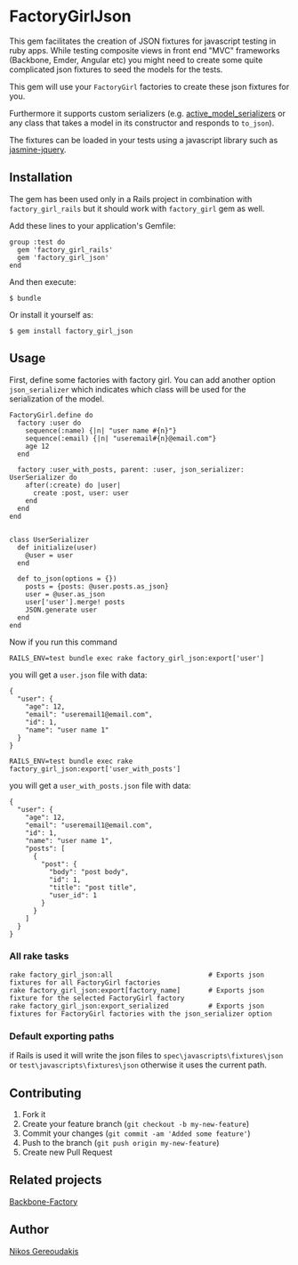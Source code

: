 # FactoryGirlJson

This gem facilitates the creation of JSON fixtures for javascript testing in ruby apps.
While testing composite views in front end "MVC" frameworks (Backbone, Emder, Angular etc) 
you might need to create some quite complicated json fixtures to seed the models for the tests.

This gem will use your `FactoryGirl` factories to create these json fixtures for you.

Furthermore it supports custom serializers (e.g. [active_model_serializers](https://github.com/josevalim/active_model_serializers) or any class that takes a model in its constructor and responds to `to_json`).

The fixtures can be loaded in your tests using a javascript library such as [jasmine-jquery](https://github.com/velesin/jasmine-jquery#json-fixtures).

## Installation

The gem has been used only in a Rails project in combination with `factory_girl_rails` but it should work with `factory_girl` gem as well.

Add these lines to your application's Gemfile:
    
    group :test do
      gem 'factory_girl_rails'
      gem 'factory_girl_json'
    end


And then execute:

    $ bundle

Or install it yourself as:

    $ gem install factory_girl_json

## Usage

First, define some factories with factory girl. 
You can add another option `json_serializer` which indicates which class will be used for the serialization of the model.

    FactoryGirl.define do
      factory :user do
        sequence(:name) {|n| "user name #{n}"}
        sequence(:email) {|n| "useremail#{n}@email.com"}
        age 12
      end

      factory :user_with_posts, parent: :user, json_serializer: UserSerializer do
        after(:create) do |user|
          create :post, user: user
        end
      end
    end


    class UserSerializer
      def initialize(user)
        @user = user
      end

      def to_json(options = {})
        posts = {posts: @user.posts.as_json}
        user = @user.as_json
        user['user'].merge! posts
        JSON.generate user
      end
    end


Now if you run this command

`RAILS_ENV=test bundle exec rake factory_girl_json:export['user']`

you will get a `user.json` file with data:

    {
      "user": {
        "age": 12,
        "email": "useremail1@email.com",
        "id": 1,
        "name": "user name 1"
      }
    }

`RAILS_ENV=test bundle exec rake factory_girl_json:export['user_with_posts']`

you will get a `user_with_posts.json` file with data:

    {
      "user": {
        "age": 12,
        "email": "useremail1@email.com",
        "id": 1,
        "name": "user name 1",
        "posts": [
          {
            "post": {
              "body": "post body",
              "id": 1,
              "title": "post title",
              "user_id": 1
            }
          }
        ]
      }
    }

### All rake tasks
    rake factory_girl_json:all                        # Exports json fixtures for all FactoryGirl factories
    rake factory_girl_json:export[factory_name]       # Exports json fixture for the selected FactoryGirl factory
    rake factory_girl_json:export_serialized          # Exports json fixtures for FactoryGirl factories with the json_serializer option

### Default exporting paths
if Rails is used it will write the json files to `spec\javascripts\fixtures\json` or `test\javascripts\fixtures\json`
otherwise it uses the current path.

## Contributing

1. Fork it
2. Create your feature branch (`git checkout -b my-new-feature`)
3. Commit your changes (`git commit -am 'Added some feature'`)
4. Push to the branch (`git push origin my-new-feature`)
5. Create new Pull Request

## Related projects

[Backbone-Factory](https://github.com/SupportBee/Backbone-Factory)

## Author

[Nikos Gereoudakis](https://twitter.com/ni_ger)